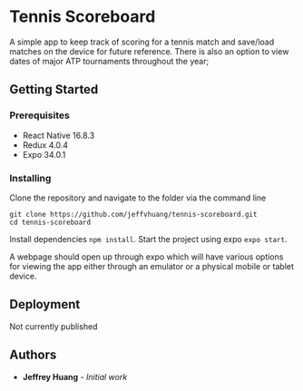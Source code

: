 # Tennis Scoreboard

A simple app to keep track of scoring for a tennis match and save/load matches on the device for future reference. There is also an option to view dates of major ATP tournaments throughout the year;

## Getting Started

### Prerequisites

- React Native 16.8.3
- Redux 4.0.4
- Expo 34.0.1

### Installing

Clone the repository and navigate to the folder via the command line

```CLI
git clone https://github.com/jeffvhuang/tennis-scoreboard.git
cd tennis-scoreboard
```

Install dependencies `npm install`.
Start the project using expo `expo start`.

A webpage should open up through expo which will have various options for viewing the app either through an emulator or a physical mobile or tablet device.

## Deployment

Not currently published

## Authors

- **Jeffrey Huang** - _Initial work_

